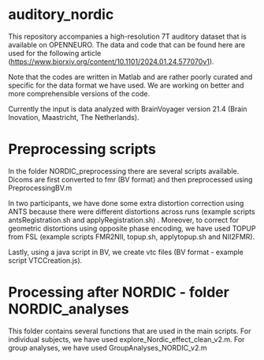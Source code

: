 # auditory_nordic

This repository accompanies a high-resolution 7T auditory dataset that is available on OPENNEURO. 
The data and code that can be found here are used for the following article (https://www.biorxiv.org/content/10.1101/2024.01.24.577070v1).

Note that the codes are written in Matlab and are rather poorly curated and specific for the data format we have used. We are working on better and more comprehensible versions of the code. 

Currently the input is data analyzed with BrainVoyager version 21.4 (Brain Inovation, Maastricht, The Netherlands). 

# Preprocessing scripts
In the folder NORDIC_preprocessing there are several scripts available. 
Dicoms are first converted to fmr (BV format) and then preprocessed using PreprocessingBV.m

In two participants,  we have done some extra distortion correction using ANTS because there were different distortions across runs (example scripts antsRegistration.sh and applyRegistration.sh) .
Moreover, to correct for geometric distortions using opposite phase encoding, we have used TOPUP from FSL (example scripts FMR2NII, topup.sh, applytopup.sh and NII2FMR).

Lastly, using a java script in BV, we create vtc files (BV format - example script VTCCreation.js).

# Processing after NORDIC - folder NORDIC_analyses

This folder contains several functions that are used in the main scripts.
For individual subjects, we have used explore_Nordic_effect_clean_v2.m.
For group analyses, we have used GroupAnalyses_NORDIC_v2.m
